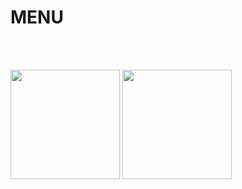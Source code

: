 # MENU
<p align="center">
  
  <br>

</p>

</br>
  <a href="player/cfe/cfe.md">
  <img src="https://a.ppy.sh/11682403"  
       width="175"
       height="175"></a>
  <a href="player/Heil/Heil.md">
  <img src="https://a.ppy.sh/20269653"  
       width="175"
       height="175"></a>
